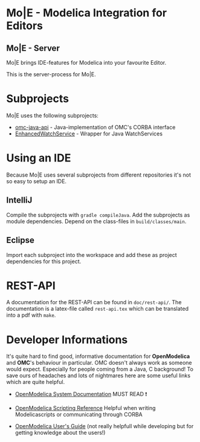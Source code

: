 # Mo|E - Modelica Integration for Editors
## Mo|E - Server
Mo|E brings IDE-features for Modelica into your favourite Editor.

This is the server-process for Mo|E.

# Subprojects
Mo|E uses the following subprojects:
- [omc-java-api](https://git.thm.de/njss90/omc-java-api) -
  Java-implementation of OMC's CORBA interface
- [EnhancedWatchService](https://github.com/njustus/EnhancedWatchService) -
  Wrapper for Java WatchServices

# Using an IDE
Because Mo|E uses several subprojects from different repositories it's not so easy to
setup an IDE.

## IntelliJ
Compile the subprojects with ```gradle compileJava```.
Add the subprojects as module dependencies. Depend on the class-files in
```build/classes/main```.

## Eclipse
Import each subproject into the workspace and add these as project
dependencies for this project.

# REST-API
A documentation for the REST-API can be found in
``` doc/rest-api/ ```.
The documentation is a latex-file called ``` rest-api.tex ``` which can be translated into a pdf with ```make```.

# Developer Informations
It's quite hard to find good, informative documentation for __OpenModelica__ and __OMC__'s behaviour in particular.
OMC doesn't always work as someone would expect. Especially for people coming from a Java, C background!
To save ours of headaches and lots of nightmares here are some useful links which are quite helpful.

- [OpenModelica System Documentation](https://openmodelica.org/svn/OpenModelica/tags/OPENMODELICA_1_9_0_BETA_4/doc/OpenModelicaSystem.pdf)
MUST READ :exclamation:

- [OpenModelica Scripting Reference](https://build.openmodelica.org/Documentation/OpenModelica.Scripting.html)
Helpful when writing Modelicascripts or communicating through CORBA

- [OpenModelica User's Guide](https://openmodelica.org/doc/OpenModelicaUsersGuide/latest/)
(not really helpfull while developing but for getting knowledge about the users!)
